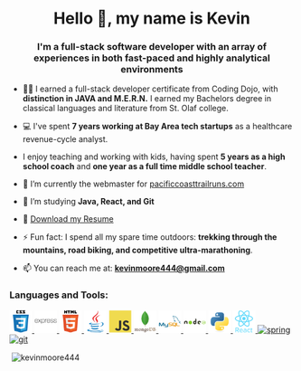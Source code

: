 <h1 align="center">Hello 👋, my name is Kevin</h1>
<h3 align="center">I'm a full-stack software developer with an array of experiences in both fast-paced and highly analytical environments</h3>

- 👨‍🎓 I earned a full-stack developer certificate from Coding Dojo, with **distinction in JAVA and M.E.R.N.** I earned my Bachelors degree in classical languages and literature from St. Olaf college. 

- 💻 I've spent **7 years working at Bay Area tech startups** as a healthcare revenue-cycle analyst. 

-  I enjoy teaching and working with kids, having spent **5 years as a high school coach** and **one year as a full time middle school teacher**.

- 📲 I’m currently the webmaster for [pacificcoasttrailruns.com](https://www.pacificcoasttrailruns.com/)

- 🌱 I’m studying **Java, React, and Git**

- 📄 <a href="https://docs.google.com/document/d/0B51jdJWO46pjUUhzNHhKc19ya1FCNnBaZm1STXlFdVJvUnJZ/edit?usp=sharing&ouid=113692846730634022494&resourcekey=0-p0BzDcBInt6mceoBcGG1VQ&rtpof=true&sd=true" >Download my Resume </a>

- ⚡ Fun fact: I spend all my spare time outdoors: **trekking through the mountains, road biking, and competitive ultra-marathoning**. 

- 📫 You can reach me at: **kevinmoore444@gmail.com**

<h3 align="left">Languages and Tools:</h3>
<p align="left"> <a href="https://www.w3schools.com/css/" target="_blank" rel="noreferrer"> <img src="https://raw.githubusercontent.com/devicons/devicon/master/icons/css3/css3-original-wordmark.svg" alt="css3" width="40" height="40"/> </a> <a href="https://expressjs.com" target="_blank" rel="noreferrer"> <img src="https://raw.githubusercontent.com/devicons/devicon/master/icons/express/express-original-wordmark.svg" alt="express" width="40" height="40"/> </a> <a href="https://www.w3.org/html/" target="_blank" rel="noreferrer"> <img src="https://raw.githubusercontent.com/devicons/devicon/master/icons/html5/html5-original-wordmark.svg" alt="html5" width="40" height="40"/> </a> <a href="https://www.java.com" target="_blank" rel="noreferrer"> <img src="https://raw.githubusercontent.com/devicons/devicon/master/icons/java/java-original.svg" alt="java" width="40" height="40"/> </a> <a href="https://developer.mozilla.org/en-US/docs/Web/JavaScript" target="_blank" rel="noreferrer"> <img src="https://raw.githubusercontent.com/devicons/devicon/master/icons/javascript/javascript-original.svg" alt="javascript" width="40" height="40"/> </a> <a href="https://www.mongodb.com/" target="_blank" rel="noreferrer"> <img src="https://raw.githubusercontent.com/devicons/devicon/master/icons/mongodb/mongodb-original-wordmark.svg" alt="mongodb" width="40" height="40"/> </a> <a href="https://www.mysql.com/" target="_blank" rel="noreferrer"> <img src="https://raw.githubusercontent.com/devicons/devicon/master/icons/mysql/mysql-original-wordmark.svg" alt="mysql" width="40" height="40"/> </a> <a href="https://nodejs.org" target="_blank" rel="noreferrer"> <img src="https://raw.githubusercontent.com/devicons/devicon/master/icons/nodejs/nodejs-original-wordmark.svg" alt="nodejs" width="40" height="40"/> </a> <a href="https://www.python.org" target="_blank" rel="noreferrer"> <img src="https://raw.githubusercontent.com/devicons/devicon/master/icons/python/python-original.svg" alt="python" width="40" height="40"/> </a> <a href="https://reactjs.org/" target="_blank" rel="noreferrer"> <img src="https://raw.githubusercontent.com/devicons/devicon/master/icons/react/react-original-wordmark.svg" alt="react" width="40" height="40"/> </a> <a href="https://spring.io/" target="_blank" rel="noreferrer"> <img src="https://www.vectorlogo.zone/logos/springio/springio-icon.svg" alt="spring" width="40" height="40"/> </a> <a href="https://git-scm.com/" target="_blank" rel="noreferrer"> <img src="https://www.vectorlogo.zone/logos/git-scm/git-scm-icon.svg" alt="git" width="40" height="40"/> </a> </p>

<p>&nbsp;<img align="center" src="https://github-readme-stats.vercel.app/api?username=kevinmoore444&show_icons=true&locale=en" alt="kevinmoore444" /></p>
